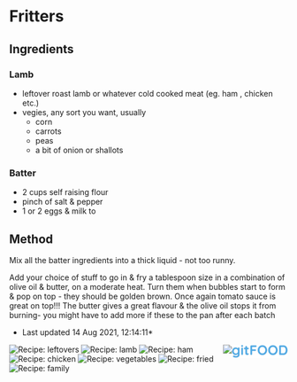 # Fritters

## Ingredients

### Lamb

- leftover roast lamb or whatever cold cooked meat (eg. ham , chicken etc.)
- vegies, any sort you want, usually
    - corn
    - carrots
    - peas
    - a bit of onion or shallots

### Batter

- 2 cups self raising flour
- pinch of salt & pepper
- 1 or 2 eggs & milk to 

## Method

Mix all the batter ingredients into a thick liquid - not too runny.

Add your choice of stuff to go in & fry a tablespoon size in a combination of olive oil & butter, on a moderate heat. Turn them when bubbles start to form & pop on top - they should be golden brown. Once again tomato sauce is great on top!!! The butter gives a great flavour & the olive oil stops it from burning- you might have to add more if these to the pan after each batch

* Last updated 14 Aug 2021, 12:14:11*

<img src="../logo.png" width="20%" align="right" />

<img src="https://profile-counter.glitch.me/fexofenadine_fritters/count.svg" height="20" align="right" />

![Recipe: leftovers](https://img.shields.io/badge/tag-leftovers-blue.svg) ![Recipe: lamb](https://img.shields.io/badge/tag-lamb-blue.svg) ![Recipe: ham](https://img.shields.io/badge/tag-ham-blue.svg) ![Recipe: chicken](https://img.shields.io/badge/tag-chicken-blue.svg) ![Recipe: vegetables](https://img.shields.io/badge/tag-vegetables-blue.svg) ![Recipe: fried](https://img.shields.io/badge/tag-fried-blue.svg) ![Recipe: family](https://img.shields.io/badge/tag-family-blue.svg)